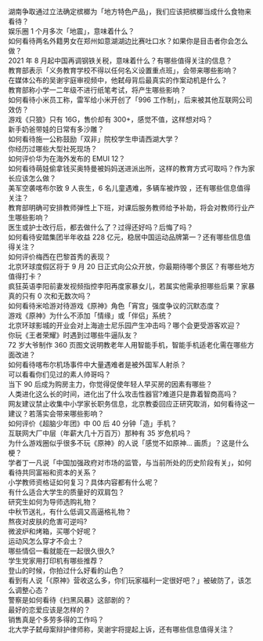 湖南争取通过立法确定槟榔为「地方特色产品」，我们应该把槟榔当成什么食物来看待？  
娱乐圈 1 个月多次「地震」，意味着什么？  
如何看待两名外籍男女在郑州如意湖湖边比赛吐口水？如果你是目击者你会怎么做？  
2021 年 8 月起中国再调钢铁关税，意味着什么？有哪些值得关注的信息？  
教育部表示「义务教育学校不得以任何名义设置重点班」，会带来哪些影响？  
在媒体公布的吴谢宇庭审视频中，他弑母背后最真实的作案动机是什么？  
教育部称小学一二年级不进行纸笔考试，将产生哪些影响？  
如何看待小米员工称，雷军给小米开创了「996 工作制」，后来被其他互联网公司效仿？  
游戏《只狼》只有 16G，售价却有 300+，感觉不值，这样想对吗？  
新手奶爸带娃的日常有多沙雕？  
如何看待施一公称鼓励「双非」院校学生申请西湖大学？  
你经历过哪些大型社死现场？  
如何评价华为在海外发布的 EMUI 12？  
如何看待萌娃偷拿钱买奥特曼被妈妈送进派出所，这样的教育方式可取吗？作为家长应该怎么做？  
美军空袭喀布尔致 9 人丧生，6 名儿童遇难，多辆车被炸毁 ，还有哪些信息值得关注？  
教育部明确可安排教师弹性上下班，对课后服务教师给予补助，将会对教师行业产生哪些影响？  
医生或护士改行后，都去做什么了？过得还好吗？后悔了吗？  
如何看待安踏集团半年收益 228 亿元，稳居中国运动品牌第一？还有哪些信息值得关注？  
如何评价梅西在巴黎首秀的表现？  
北京环球度假区将于 9 月 20 日正式向公众开放，你最期待哪个景区？有哪些地方值得打卡？  
疯狂英语李阳前妻发视频指控李阳再度家暴女儿，若属实他需承担哪些后果？家暴真的只有 0 次和无数次吗？  
如何看待米哈游对待游戏《原神》角色「宵宫」强度争议的沉默态度？  
游戏《原神》为什么不添加「情缘」或「伴侣」系统？  
北京环球影城的开业会对上海迪士尼乐园产生冲击吗？哪个会更受游客欢迎？  
你玩《王者荣耀》时遇到过哪些牛逼队友？  
72 岁大爷制作 360 页图文说明教老年人用智能手机，智能手机适老化需在哪些方面改进？  
如何看待喀布尔机场事件中大量遇难者是被外国军人射杀？  
可以看看你们见过的素人帅哥吗？  
当下 90 后成为购房主力，你觉得促使年轻人早买房的因素有哪些？  
人类进化这么长的时间，进化出了什么攻击性器官?难道只是靠着智商高吗？  
网友建议禁止收集中小学家长职务信息，北京教委回应正研究取消，如何看待这一建议？若落实会带来哪些影响？  
如何评价《超脑少年团》中 00 后 40 分钟「造」手机？  
互联网大厂中层（年薪大几十万百万）那种有 35 岁危机吗？  
为什么游戏圈似乎很多不玩《原神》的人说「感觉不如原神... 画质」？这是什么梗？  
学者丁一凡说「中国加强政府对市场的监管，与当前所处的历史阶段有关」，如何看待共同富裕和资本的关系？  
小学教师资格证如何复习？具体内容都有什么呢？  
有什么适合大学生的质量好的双肩包？  
研究生如何为导师选购礼物？  
中秋节送礼，有什么低调又高逼格礼物？  
熬夜对皮肤的危害可逆吗?  
微波炉和烤箱，买哪个好呢？  
运动风怎么穿才不会土？  
哪些情侣一看就能在一起很久很久?  
学生党家用打印机有哪些推荐？  
登山的时候，你拍过什么好看的山色？  
看到有人说「《原神》营收这么多，你们玩家福利一定很好吧？」被破防了，该怎么调整心态？  
警察是如何看待《扫黑风暴》这部剧的？  
最好的恋爱应该是怎样的？  
销售真是个多劳多得的工作吗？  
北大学子弑母案辩护律师称，吴谢宇将提起上诉，还有哪些信息值得关注？  
